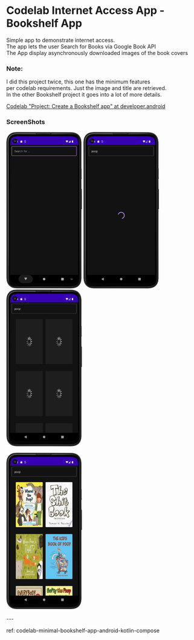 # Codelab Internet Access App - Bookshelf App
Simple app to demonstrate internet access.  
The app lets the user Search for Books via Google Book API  
The App display asynchronously downloaded images of the book covers  

### Note: 
I did this project twice, this one has the minimum features   
per codelab requirements. Just the image and title are retrieved.  
In the other Bookshelf project it goes into a lot of more details.

[Codelab "Project: Create a Bookshelf app" at developer.android](https://developer.android.com/courses/pathways/android-basics-compose-unit-5-pathway-2#codelab-https://developer.android.com/codelabs/basic-android-kotlin-compose-bookshelf )

### ScreenShots
<p style=float:left">
  <img src="screenshot_01.png" width="200" />
  <img src="screenshot_02.png" width="200" />
  <img src="screenshot_03.png" width="200" />
</p>
<p style=float:left">
  <img src="screenshot_04.png" width="200" />
</p>
---

ref: codelab-minimal-bookshelf-app-android-kotlin-compose